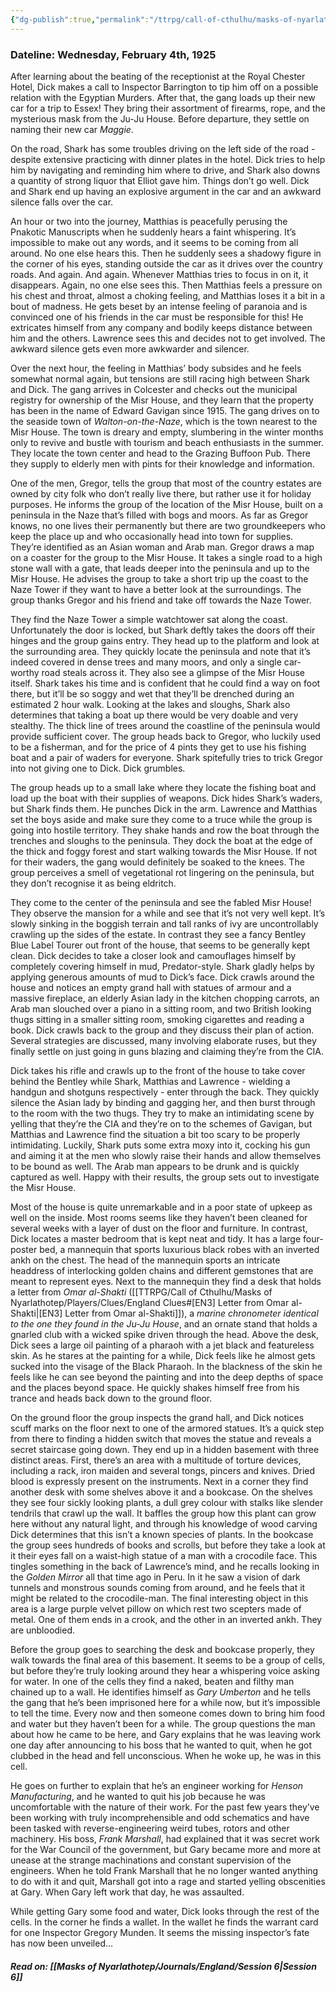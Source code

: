 ```yaml
---
{"dg-publish":true,"permalink":"/ttrpg/call-of-cthulhu/masks-of-nyarlathotep/players/journals/england/session-5/","tags":["TTRPG/Games/MoN"]}
---
```


### Dateline: Wednesday, February 4th, 1925

After learning about the beating of the receptionist at the Royal Chester Hotel, Dick makes a call to Inspector Barrington to tip him off on a possible relation with the Egyptian Murders. After that, the gang loads up their new car for a trip to Essex! They bring their assortment of firearms, rope, and the mysterious mask from the Ju-Ju House. Before departure, they settle on naming their new car *Maggie*.

On the road, Shark has some troubles driving on the left side of the road - despite extensive practicing with dinner plates in the hotel. Dick tries to help him by navigating and reminding him where to drive, and Shark also downs a quantity of strong liquor that Elliot gave him. Things don’t go well. Dick and Shark end up having an explosive argument in the car and an awkward silence falls over the car.

An hour or two into the journey, Matthias is peacefully perusing the Pnakotic Manuscripts when he suddenly hears a faint whispering. It’s impossible to make out any words, and it seems to be coming from all around. No one else hears this. Then he suddenly sees a shadowy figure in the corner of his eyes, standing outside the car as it drives over the country roads. And again. And again. Whenever Matthias tries to focus in on it, it disappears. Again, no one else sees this. Then Matthias feels a pressure on his chest and throat, almost a choking feeling, and Matthias loses it a bit in a bout of madness. He gets beset by an intense feeling of paranoia and is convinced one of his friends in the car must be responsible for this! He extricates himself from any company and bodily keeps distance between him and the others. Lawrence sees this and decides not to get involved. The awkward silence gets even more awkwarder and silencer.

Over the next hour, the feeling in Matthias’ body subsides and he feels somewhat normal again, but tensions are still racing high between Shark and Dick. The gang arrives in Colcester and checks out the municipal registry for ownership of the Misr House, and they learn that the property has been in the name of Edward Gavigan since 1915. The gang drives on to the seaside town of *Walton-on-the-Naze*, which is the town nearest to the Misr House. The town is dreary and empty, slumbering in the winter months only to revive and bustle with tourism and beach enthusiasts in the summer. They locate the town center and head to the Grazing Buffoon Pub. There they supply to elderly men with pints for their knowledge and information.

One of the men, Gregor, tells the group that most of the country estates are owned by city folk who don’t really live there, but rather use it for holiday purposes. He informs the group of the location of the Misr House, built on a peninsula in the Naze that’s filled with bogs and moors. As far as Gregor knows, no one lives their permanently but there are two groundkeepers who keep the place up and who occasionally head into town for supplies. They’re identified as an Asian woman and Arab man. Gregor draws a map on a coaster for the group to the Misr House. It takes a single road to a high stone wall with a gate, that leads deeper into the peninsula and up to the Misr House. He advises the group to take a short trip up the coast to the Naze Tower if they want to have a better look at the surroundings. The group thanks Gregor and his friend and take off towards the Naze Tower.

They find the Naze Tower a simple watchtower sat along the coast. Unfortunately the door is locked, but Shark deftly takes the doors off their hinges and the group gains entry. They head up to the platform and look at the surrounding area. They quickly locate the peninsula and note that it’s indeed covered in dense trees and many moors, and only a single car-worthy road steals across it. They also see a glimpse of the Misr House itself. Shark takes his time and is confident that he could find a way on foot there, but it’ll be so soggy and wet that they’ll be drenched during an estimated 2 hour walk. Looking at the lakes and sloughs, Shark also determines that taking a boat up there would be very doable and very stealthy. The thick line of trees around the coastline of the peninsula would provide sufficient cover. The group heads back to Gregor, who luckily used to be a fisherman, and for the price of 4 pints they get to use his fishing boat and a pair of waders for everyone. Shark spitefully tries to trick Gregor into not giving one to Dick. Dick grumbles.

The group heads up to a small lake where they locate the fishing boat and load up the boat with their supplies of weapons. Dick hides Shark’s waders, but Shark finds them. He punches Dick in the arm. Lawrence and Matthias set the boys aside and make sure they come to a truce while the group is going into hostile territory. They shake hands and row the boat through the trenches and sloughs to the peninsula. They dock the boat at the edge of the thick and foggy forest and start walking towards the Misr House. If not for their waders, the gang would definitely be soaked to the knees. The group perceives a smell of vegetational rot lingering on the peninsula, but they don’t recognise it as being eldritch.

They come to the center of the peninsula and see the fabled Misr House! They observe the mansion for a while and see that it’s not very well kept. It’s slowly sinking in the boggish terrain and tall ranks of ivy are uncontrollably crawling up the sides of the estate. In contrast they see a fancy Bentley Blue Label Tourer out front of the house, that seems to be generally kept clean. Dick decides to take a closer look and camouflages himself by completely covering himself in mud, Predator-style. Shark gladly helps by applying generous amounts of mud to Dick’s face. Dick crawls around the house and notices an empty grand hall with statues of armour and a massive fireplace, an elderly Asian lady in the kitchen chopping carrots, an Arab man slouched over a piano in a sitting room, and two British looking thugs sitting in a smaller sitting room, smoking cigarettes and reading a book. Dick crawls back to the group and they discuss their plan of action. Several strategies are discussed, many involving elaborate ruses, but they finally settle on just going in guns blazing and claiming they’re from the CIA.

Dick takes his rifle and crawls up to the front of the house to take cover behind the Bentley while Shark, Matthias and Lawrence - wielding a handgun and shotguns respectively - enter through the back. They quickly silence the Asian lady by binding and gagging her, and then burst through to the room with the two thugs. They try to make an intimidating scene by yelling that they’re the CIA and they’re on to the schemes of Gavigan, but Matthias and Lawrence find the situation a bit too scary to be properly intimidating. Luckily, Shark puts some extra moxy into it, cocking his gun and aiming it at the men who slowly raise their hands and allow themselves to be bound as well. The Arab man appears to be drunk and is quickly captured as well. Happy with their results, the group sets out to investigate the Misr House.

Most of the house is quite unremarkable and in a poor state of upkeep as well on the inside. Most rooms seems like they haven’t been cleaned for several weeks with a layer of dust on the floor and furniture. In contrast, Dick locates a master bedroom that is kept neat and tidy. It has a large four-poster bed, a mannequin that sports luxurious black robes with an inverted ankh on the chest. The head of the mannequin sports an intricate headdress of interlocking golden chains and different gemstones that are meant to represent eyes. Next to the mannequin they find a desk that holds a letter from *Omar al-Shakti* ([[TTRPG/Call of Cthulhu/Masks of Nyarlathotep/Players/Clues/England Clues#[EN3] Letter from Omar al-Shakti\|[EN3] Letter from Omar al-Shakti]]), a *marine chronometer identical to the one they found in the Ju-Ju House*, and an ornate stand that holds a gnarled club with a wicked spike driven through the head. Above the desk, Dick sees a large oil painting of a pharaoh with a jet black and featureless skin. As he stares at the painting for a while, Dick feels like he almost gets sucked into the visage of the Black Pharaoh. In the blackness of the skin he feels like he can see beyond the painting and into the deep depths of space and the places beyond space. He quickly shakes himself free from his trance and heads back down to the ground floor.

On the ground floor the group inspects the grand hall, and Dick notices scuff marks on the floor next to one of the armored statues. It’s a quick step from there to finding a hidden switch that moves the statue and reveals a secret staircase going down. They end up in a hidden basement with three distinct areas. First, there’s an area with a multitude of torture devices, including a rack, iron maiden and several tongs, pincers and knives. Dried blood is expressly present on the instruments. Next in a corner they find another desk with some shelves above it and a bookcase. On the shelves they see four sickly looking plants, a dull grey colour with stalks like slender tendrils that crawl up the wall. It baffles the group how this plant can grow here without any natural light, and through his knowledge of wood carving Dick determines that this isn’t a known species of plants. In the bookcase the group sees hundreds of books and scrolls, but before they take a look at it their eyes fall on a waist-high statue of a man with a crocodile face. This tingles something in the back of Lawrence’s mind, and he recalls looking in the *Golden Mirror* all that time ago in Peru. In it he saw a vision of dark tunnels and monstrous sounds coming from around, and he feels that it might be related to the crocodile-man. The final interesting object in this area is a large purple velvet pillow on which rest two scepters made of metal. One of them ends in a crook, and the other in an inverted ankh. They are unbloodied.

Before the group goes to searching the desk and bookcase properly, they walk towards the final area of this basement. It seems to be a group of cells, but before they’re truly looking around they hear a whispering voice asking for water. In one of the cells they find a naked, beaten and filthy man chained up to a wall. He identifies himself as *Gary Umberton* and he tells the gang that he’s been imprisoned here for a while now, but it’s impossible to tell the time. Every now and then someone comes down to bring him food and water but they haven’t been for a while. The group questions the man about how he came to be here, and Gary explains that he was leaving work one day after announcing to his boss that he wanted to quit, when he got clubbed in the head and fell unconscious. When he woke up, he was in this cell.

He goes on further to explain that he’s an engineer working for *Henson Manufacturing*, and he wanted to quit his job because he was uncomfortable with the nature of their work. For the past few years they’ve been working with truly incomprehensible and odd schematics and have been tasked with reverse-engineering weird tubes, rotors and other machinery. His boss, *Frank Marshall*, had explained that it was secret work for the War Council of the government, but Gary became more and more at unease at the strange machinations and constant supervision of the engineers. When he told Frank Marshall that he no longer wanted anything to do with it and quit, Marshall got into a rage and started yelling obscenities at Gary. When Gary left work that day, he was assaulted.

While getting Gary some food and water, Dick looks through the rest of the cells. In the corner he finds a wallet. In the wallet he finds the warrant card for one Inspector Gregory Munden. It seems the missing inspector’s fate has now been unveiled…

##### Read on: [[Masks of Nyarlathotep/Journals/England/Session 6\|Session 6]]